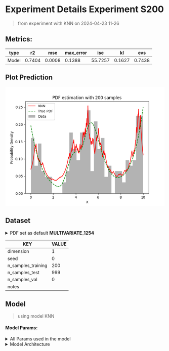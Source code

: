 # Experiment Details Experiment S200
> from experiment with KNN
> on 2024-04-23 11-26
## Metrics:
                                                                   
| type  | r2     | mse    | max_error | ise     | kl     | evs    |
|-------|--------|--------|-----------|---------|--------|--------|
| Model | 0.7404 | 0.0008 | 0.1388    | 55.7257 | 0.1627 | 0.7438 |
                                                                   
## Plot Prediction

<img src="pdf_acce690c.png">

## Dataset

<details><summary>PDF set as default <b>MULTIVARIATE_1254</b></summary>

#### Dimension 1
                                      
| type        | rate | weight |      |
|-------------|------|--------|------|
| exponential | 1    | 0.2    |      |
| logistic    | 4    | 0.8    | 0.25 |
| logistic    | 5.5  | 0.7    | 0.3  |
| exponential | -1   | 0.25   | -10  |
                                      
</details>
                              
| KEY                | VALUE |
|--------------------|-------|
| dimension          | 1     |
| seed               | 0     |
| n_samples_training | 200   |
| n_samples_test     | 999   |
| n_samples_val      | 0     |
| notes              |       |
                              
## Model
> using model KNN
#### Model Params:
<details><summary>All Params used in the model </summary>

                            
| KEY | VALUE              |
|-----|--------------------|
| k1  | 1.5005508828032745 |
| kn  | 23                 |
                            
</details>

<details><summary>Model Architecture </summary>

KNN_Model(k1=1.5005508828032745, kn=21, training=array([9.375019  , 4.89003   , 7.043401  , 4.748877  , 5.748054  ,
       5.605426  , 6.239142  , 5.282705  , 1.641122  , 3.493585  ,
       4.750192  , 8.015665  , 0.5006845 , 9.587764  , 0.8132093 ,
       9.651385  , 5.882876  , 6.88925   , 2.858302  , 5.293085  ,
       6.54212   , 0.2657254 , 1.531607  , 1.506608  , 0.4734116 ,
       3.83722   , 1.223035  , 0.5484621 , 9.784623  , 4.383124  ,
       6.552904  , 5.888731  , 9.298379  , 7.810104  , 6.600198  ,
       9.338509  , 8.173691  , 5.240142  , 4.883665  , 5.641452  ,
       5.511702  , 4.965811  , 5.190994  , 7.525979  , 9.414033  ,
       9.657895  , 4.988422  , 4.951302  , 6.273207  , 6.338143  ,
       7.775173  , 3.791577  , 3.496196  , 6.552608  , 0.3022147 ,
       8.570589  , 1.646756  , 5.63117   , 3.683106  , 4.252203  ,
       5.754482  , 5.763502  , 9.948655  , 3.714111  , 0.1416469 ,
       4.056597  , 3.679692  , 6.298438  , 9.571859  , 5.835233  ,
       5.729426  , 3.518163  , 0.1106241 , 1.238817  , 5.517597  ,
       7.60978   , 9.756414  , 0.684745  , 1.189607  , 8.774345  ,
       0.7314637 , 9.668651  , 5.21973   , 0.4543669 , 6.468749  ,
       3.763526  , 9.799669  , 3.564373  , 0.7663018 , 4.9125    ,
       9.371791  , 5.182179  , 6.928803  , 7.578432  , 5.23332   ,
       5.118826  , 9.754563  , 6.202972  , 9.7777    , 0.7636761 ,
       0.8401794 , 4.376027  , 4.129371  , 4.951649  , 9.175507  ,
       3.177935  , 8.693482  , 9.137634  , 5.587714  , 9.680427  ,
       5.12377   , 4.678642  , 8.702384  , 7.086371  , 2.994751  ,
       6.625451  , 4.600028  , 5.08955   , 1.344547  , 0.1187029 ,
       6.298539  , 0.1964849 , 4.567333  , 4.118461  , 3.899386  ,
       3.801121  , 3.269567  , 9.898566  , 9.608489  , 7.923205  ,
       4.413561  , 0.7258385 , 5.078392  , 4.748111  , 8.585232  ,
       3.71419   , 9.961235  , 5.829023  , 8.865982  , 0.2565272 ,
       9.974293  , 8.160622  , 0.7625968 , 3.699878  , 0.13391   ,
       9.024825  , 4.456761  , 4.501014  , 0.9769311 , 6.025025  ,
       4.371906  , 5.789281  , 4.510388  , 9.421297  , 6.156418  ,
       6.155267  , 7.81119   , 5.056887  , 9.987814  , 6.209549  ,
       3.372917  , 4.41234   , 5.006307  , 9.372733  , 5.059171  ,
       0.7000352 , 1.59945   , 8.851571  , 3.613627  , 0.05502021,
       4.427593  , 9.607844  , 3.673829  , 5.228292  , 3.856003  ,
       9.313694  , 4.020111  , 6.525383  , 6.250846  , 9.917333  ,
       6.579155  , 8.992554  , 9.700784  , 5.863385  , 8.717772  ,
       6.155552  , 9.680381  , 9.402754  , 0.01652273, 0.3595863 ,
       4.16437   , 5.830674  , 9.524585  , 6.093812  , 8.55049   ,
       4.843029  , 9.149315  , 7.072561  , 3.435779  , 4.680307  ]))
</details>

